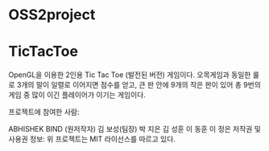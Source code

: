 # OSS2project
# TicTacToe

OpenGL을 이용한 2인용 Tic Tac Toe (발전된 버전) 게임이다. 오목게임과 동일한 룰로 3개의 말이 일렬로 이어지면 점수를 얻고, 큰 판 안에 9개의 작은 판이 있어 총 9번의 게임 중 많이 이긴 플레이어가 이기는 게임이다.

프로젝트에 참여한 사람:

ABHISHEK BIND (원저작자)
김 보성(팀장)
박 지은
김 성훈
이 동훈
이 정은
저작권 및 사용권 정보: 위 프로젝트는 MIT 라이선스를 따르고 있다.
